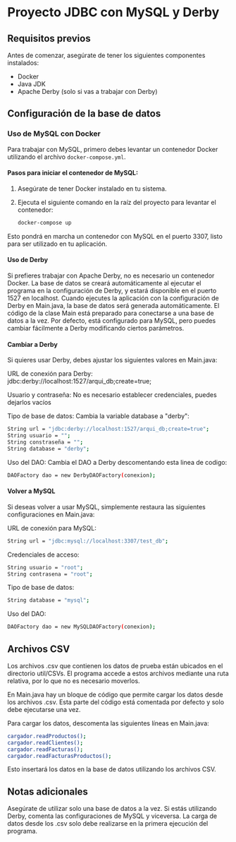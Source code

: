 
# Proyecto JDBC con MySQL y Derby

## Requisitos previos

Antes de comenzar, asegúrate de tener los siguientes componentes instalados:

- Docker
- Java JDK
- Apache Derby (solo si vas a trabajar con Derby)

## Configuración de la base de datos

### Uso de MySQL con Docker

Para trabajar con MySQL, primero debes levantar un contenedor Docker utilizando el archivo `docker-compose.yml`.

#### Pasos para iniciar el contenedor de MySQL:

1. Asegúrate de tener Docker instalado en tu sistema.
2. Ejecuta el siguiente comando en la raíz del proyecto para levantar el contenedor:
   
   ```bash
   docker-compose up
   
Esto pondrá en marcha un contenedor con MySQL en el puerto 3307, listo para ser utilizado en tu aplicación.

#### Uso de Derby

Si prefieres trabajar con Apache Derby, no es necesario un contenedor Docker. La base de datos se creará automáticamente al ejecutar el programa en la configuración de Derby, y estará disponible en el puerto 1527 en localhost.
Cuando ejecutes la aplicación con la configuración de Derby en Main.java, la base de datos será generada automáticamente.
El código de la clase Main está preparado para conectarse a una base de datos a la vez. Por defecto, está configurado para MySQL, pero puedes cambiar fácilmente a Derby modificando ciertos parámetros.

#### Cambiar a Derby

Si quieres usar Derby, debes ajustar los siguientes valores en Main.java:

URL de conexión para Derby: jdbc:derby://localhost:1527/arqui_db;create=true;

Usuario y contraseña: No es necesario establecer credenciales, puedes dejarlos vacíos

Tipo de base de datos: Cambia la variable database a "derby":
   
   ```bash
   String url = "jdbc:derby://localhost:1527/arqui_db;create=true";
   String usuario = "";
   String constraseña = "";
   String database = "derby";
   ```


Uso del DAO: Cambia el DAO a Derby descomentando esta linea de codigo:


   ```bash
   DAOFactory dao = new DerbyDAOFactory(conexion);
   ```


#### Volver a MySQL

Si deseas volver a usar MySQL, simplemente restaura las siguientes configuraciones en Main.java:

URL de conexión para MySQL:

   ```bash
   String url = "jdbc:mysql://localhost:3307/test_db";
   ```

Credenciales de acceso:
   
   ```bash
   String usuario = "root";
   String contrasena = "root";
   ```

Tipo de base de datos:

   ```bash
   String database = "mysql";
   ```

Uso del DAO:

   ```bash
   DAOFactory dao = new MySQLDAOFactory(conexion);
   ```


## Archivos CSV


Los archivos .csv que contienen los datos de prueba están ubicados en el directorio util/CSVs. El programa accede a estos archivos mediante una ruta relativa, por lo que no es necesario moverlos.

En Main.java hay un bloque de código que permite cargar los datos desde los archivos .csv. Esta parte del código está comentada por defecto y solo debe ejecutarse una vez.

Para cargar los datos, descomenta las siguientes líneas en Main.java:
   
   ```bash
   cargador.readProductos();
   cargador.readClientes();
   cargador.readFacturas();
   cargador.readFacturasProductos();
   ```

 Esto insertará los datos en la base de datos utilizando los archivos CSV.
 

## Notas adicionales

Asegúrate de utilizar solo una base de datos a la vez. Si estás utilizando Derby, comenta las configuraciones de MySQL y viceversa.
La carga de datos desde los .csv solo debe realizarse en la primera ejecución del programa.
